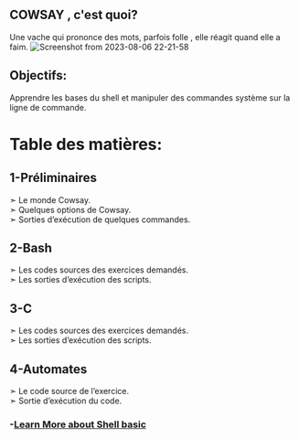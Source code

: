 ## COWSAY , c'est quoi?
Une vache qui prononce des mots, parfois folle , elle réagit quand elle a faim.
![Screenshot from 2023-08-06 22-21-58](https://github.com/JugurtaO/cowsay/assets/98745935/683702b3-930b-4bdf-abf4-7697c9cc1c62)


## Objectifs:
Apprendre les bases du shell et manipuler des commandes système sur la ligne de commande.
 
# Table des matières: 
 
## 1-Préliminaires 
  ➣ Le monde Cowsay. <br>
  ➣ Quelques options de Cowsay.<br>
  ➣ Sorties d’exécution de quelques commandes.<br>
  
## 2-Bash 
  ➣ Les codes sources des exercices demandés. <br>
  ➣ Les sorties d’exécution des scripts. <br>

 ## 3-C 
  ➣ Les codes sources des exercices demandés. <br>
  ➣ Les sorties d’exécution des scripts.<br>
 
 ## 4-Automates 
  ➣ Le code source de l’exercice.<br> 
  ➣ Sortie d’exécution du code. <br>
 
 

 ### -[Learn More about Shell basic](https://gist.github.com/JugurtaO/6b2a6b30457ff4b5a665e00d8050c2e9)
 
 
 
 
 
 
 
 
